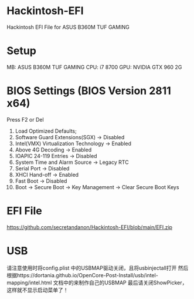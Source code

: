 # Hackintosh-EFI
Hackintosh EFI File for ASUS  B360M TUF GAMING 

# Setup
MB: ASUS B360M TUF GAMING
CPU: i7 8700
GPU: NVIDIA GTX 960 2G

# BIOS Settings (BIOS Version 2811 x64)
Press F2 or Del
1. Load Optimized Defaults;
2. Software Guard Extensions(SGX) -> Disabled
3. Intel(VMX) Virtualization Technology -> Enabled
4. Above 4G Decoding -> Enabled
5. IOAPIC 24-119 Entries -> Disabled
6. System Time and Alarm Source -> Legacy RTC
7. Serial Port -> Disabled
8. XHCI Hand-off -> Enabled
9. Fast Boot -> Disabled
10. Boot -> Secure Boot -> Key Management -> Clear Secure Boot Keys

# EFI File
https://github.com/secretandanon/Hackintosh-EFI/blob/main/EFI.zip

# USB
请注意使用时将config.plist 中的USBMAP驱动关闭，且将usbinjectall打开
然后根据https://dortania.github.io/OpenCore-Post-Install/usb/intel-mapping/intel.html 文档中的来制作自己的USBMAP
最后请关闭ShowPicker，这样就不显示启动菜单了！
